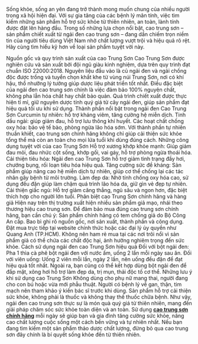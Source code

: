 Sống khỏe, sống an yên đang trở thành mong muốn chung của nhiều người trong xã hội hiện đại. Với sự gia tăng của các bệnh lý mãn tính, việc tìm kiếm những sản phẩm hỗ trợ sức khỏe từ thiên nhiên, an toàn, lành tính được đặt lên hàng đầu. Trong số những lựa chọn nổi bật, cao trung sơn – sản phẩm chiết xuất từ ngải đen cao trung sơn – đang dần chiếm trọn niềm tin của người tiêu dùng Việt Nam nhờ chất lượng vượt trội và hiệu quả rõ rệt. Hãy cùng tìm hiểu kỹ hơn về loại sản phẩm tuyệt vời này.

Nguồn gốc và quy trình sản xuất của cao Trung Sơn
Cao Trung Sơn được nghiên cứu và sản xuất bởi đội ngũ giàu kinh nghiệm, dựa trên quy trình đạt chuẩn ISO 22000:2018. Nguyên liệu đầu vào là củ ngải đen và ngải chống độc được trồng và tuyển chọn khắt khe từ vùng núi Trung Sơn, nơi có khí hậu, thổ nhưỡng lý tưởng giúp dược liệu phát triển tốt nhất.
Điều đặc biệt của ngải đen cao trung sơn chính là việc đảm bảo 100% nguyên chất, không pha lẫn hóa chất hay chất bảo quản. Quá trình chiết xuất được thực hiện tỉ mỉ, giữ nguyên dược tính quý giá từ cây ngải đen, giúp sản phẩm đạt hiệu quả tối ưu khi sử dụng.
Thành phần nổi bật trong ngải đen Cao Trung Sơn
Curcumin tự nhiên: hỗ trợ kháng viêm, tăng cường hệ miễn dịch.
Tinh dầu ngải: giúp giảm đau, hỗ trợ lưu thông khí huyết.
Các hoạt chất chống oxy hóa: bảo vệ tế bào, phòng ngừa lão hóa sớm.
Với thành phần tự nhiên thuần khiết, cao trung sơn chính hãng không chỉ giúp cải thiện sức khỏe tổng thể mà còn an toàn cho mọi lứa tuổi khi dùng đúng cách.
Những công dụng tuyệt vời của cao Trung Sơn
Hỗ trợ xương khớp khỏe mạnh: Giúp giảm đau mỏi, đau nhức cột sống, khớp gối, vai gáy, hỗ trợ phòng ngừa thoái hóa.
Cải thiện tiêu hóa: Ngải đen cao Trung Sơn hỗ trợ giảm tình trạng đầy hơi, chướng bụng, rối loạn tiêu hóa hiệu quả.
Tăng cường sức đề kháng: Sản phẩm giúp nâng cao hệ miễn dịch tự nhiên, giúp cơ thể chống lại các tác nhân gây bệnh từ môi trường.
Làm đẹp da: Nhờ tính chống oxy hóa cao, sử dụng đều đặn giúp làm chậm quá trình lão hóa da, giữ gìn vẻ đẹp tự nhiên.
Cải thiện giấc ngủ: Hỗ trợ giảm căng thẳng, ngủ sâu và ngon hơn, đặc biệt thích hợp cho người lớn tuổi.
Phân biệt cao Trung Sơn chính hãng và hàng giả
Hiện nay trên thị trường xuất hiện nhiều sản phẩm giả mạo, nhái theo thương hiệu cao trung sơn. Để đảm bảo mua đúng cao trung sơn chính hãng, bạn cần chú ý:
Sản phẩm chính hãng có tem chống giả do Bộ Công An cấp.
Bao bì ghi rõ nguồn gốc, nơi sản xuất, thành phần và công dụng.
Đặt mua trực tiếp tại website chính thức hoặc các đại lý ủy quyền như Quang Anh (TP.HCM).
Không nên ham rẻ mua tại các nơi trôi nổi vì sản phẩm giả có thể chứa các chất độc hại, ảnh hưởng nghiêm trọng đến sức khỏe.
Cách sử dụng ngải đen cao Trung Sơn hiệu quả
Đối với bột ngải đen: Pha 1 thìa cà phê bột ngải đen với nước ấm, uống 2 lần mỗi ngày sau ăn.
Đối với viên uống: Uống 2 viên mỗi lần, ngày 2 lần, nên uống đều đặn để đạt hiệu quả tốt nhất.
Ngoài ra, bạn cũng có thể kết hợp dùng bột ngải đen để đắp mặt, xông hơi hỗ trợ làm đẹp da, trị mụn, thải độc tố cơ thể.
Những lưu ý khi sử dụng cao Trung Sơn
Không dùng cho phụ nữ mang thai, người đang cho con bú hoặc vừa mới phẫu thuật.
Người có bệnh lý về gan, thận, tim mạch nên tham khảo ý kiến bác sĩ trước khi dùng.
Sản phẩm hỗ trợ cải thiện sức khỏe, không phải là thuốc và không thay thế thuốc chữa bệnh.
Như vậy, ngải đen cao trung sơn thực sự là món quà quý giá từ thiên nhiên, mang đến giải pháp chăm sóc sức khỏe toàn diện và an toàn. Sử dụng [**cao trung sơn chính hãng**](https://botngaicaotrungson.com/) mỗi ngày sẽ giúp bạn và gia đình tăng cường sức khỏe, nâng cao chất lượng cuộc sống một cách bền vững và tự nhiên nhất.
Nếu bạn đang tìm kiếm một sản phẩm thảo dược chất lượng, đừng bỏ qua cao trung sơn đây chính là bí quyết sống khỏe đến từ thiên nhiên.



